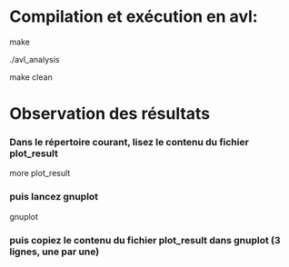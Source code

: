 # Compilation et exécution en avl:

make

./avl_analysis

make clean

# Observation des résultats
### Dans le répertoire courant, lisez le contenu du fichier plot_result

more plot_result

### puis lancez gnuplot

gnuplot

### puis copiez le contenu du fichier plot_result dans gnuplot (3 lignes, une par une)
